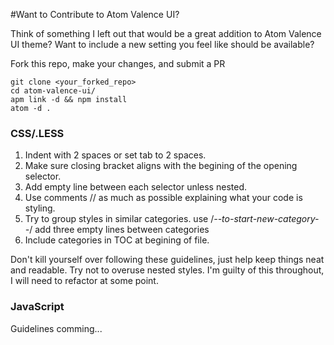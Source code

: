 #Want to Contribute to Atom Valence UI?

Think of something I left out that would be a great addition to Atom Valence UI theme?
Want to include a new setting you feel like should be available?

Fork this repo, make your changes, and submit a PR

```shell
git clone <your_forked_repo>
cd atom-valence-ui/
apm link -d && npm install
atom -d .
```

### CSS/.LESS

1. Indent with 2 spaces or set tab to 2 spaces.
2. Make sure closing bracket aligns with the begining of the opening selector.
3. Add empty line between each selector unless nested.
4. Use comments // as much as possible explaining what your code is styling.
5. Try to group styles in similar categories. use /*--to-start-new-category--*/ add three empty lines between categories
6. Include categories in TOC at begining of file.

Don't kill yourself over following these guidelines, just help keep things neat and readable.
Try not to overuse nested styles. I'm guilty of this throughout, I will need to refactor at some point.

### JavaScript

Guidelines comming...
